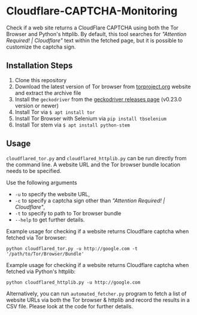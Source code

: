 # Cloudflare-CAPTCHA-Monitoring
Check if a web site returns a CloudFlare CAPTCHA using both the Tor Browser and Python's httplib. By default, this tool searches for *"Attention Required! | Cloudflare"* text within the fetched page, but it is possible to customize the captcha sign.

## Installation Steps
1. Clone this repository
1. Download the latest version of Tor browser from [torproject.org](https://www.torproject.org/download/) website and extract the archive file
1. Install the ```geckodriver``` from the [geckodriver releases page](https://github.com/mozilla/geckodriver/releases/) (v0.23.0 version or newer)
1. Install Tor via ```$ apt install tor```
1. Install Tor Browser with Selenium via ```pip install tbselenium```
1. Install Tor stem via ```$ apt install python-stem```


## Usage
```cloudflared_tor.py``` and ```cloudflared_httplib.py``` can be run directly from the command line. A website URL and the Tor browser bundle location needs to be specified. 

Use the following arguments
- ```-u``` to specify the website URL, 
- ```-c``` to specify a captcha sign other than *"Attention Required! | Cloudflare"*, 
- ```-t``` to specify to path to Tor browser bundle 
- ```--help``` to get further details.

Example usage for checking if a website returns Cloudflare captcha when fetched via Tor browser:
```
python cloudflared_tor.py -u http://google.com -t '/path/to/Tor/Browser/Bundle'
```

Example usage for checking if a website returns Cloudflare captcha when fetched via Python's httplib:
```
python cloudflared_httplib.py -u http://google.com
```

Alternatively, you can run ```automated_fetcher.py``` program to fetch a list of website URLs via both the Tor browser & httplib and record the results in a CSV file. Please look at the code for further details.
